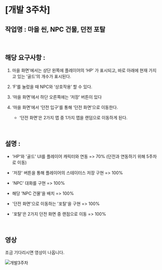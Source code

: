# [개발 3주차]  

## 작업명 : 마을 씬, NPC 건물, 던전 포탈  

<br>  

## 해당 요구사항 : 

1) 마을 화면’에서는 상단 왼쪽에 플레이어의 ‘HP’ 가 표시되고, 바로 아래에 현재 가지고 있는 ‘골드’의 개수가 표시된다.

2) ‘F’를 눌렀을 때 NPC와 ‘상호작용’ 할 수 있다.  

3) ‘마을 화면’에서 하단 오른쪽에는 ‘저장’ 버튼이 있다  

4) ‘마을 화면’에서 ‘던전 입구’를 통해 ‘던전 화면’으로 이동한다.  

   - ‘던전 화면’은 2가지 맵 중 1가지 맵을 랜덤으로 이동하게 된다.  


<br>  

## 설명 :  

- 'HP'와 '골드' UI를 플레이어 캐릭터와 연동 => 70% (던전과 연동하기 위해 5주차로 이동)  

- '저장' 버튼을 통해 플레이어의 스테이터스 저장 구현 => 100%  

- 'NPC' 대화를 구현 => 100%  

- 해당 'NPC 건물'을 배치 => 100%  

- '던전 화면'으로 이동하는 '포탈'을 구현 => 100%  

- '포탈'은 2가지 던전 화면 중 랜점으로 이동 => 100%  

<br>  

## 영상  
조금 기다리시면 영상이 나옵니다.  

![개발3주차](https://user-images.githubusercontent.com/71679870/98509146-0b083400-22a4-11eb-9db7-4d303be3d846.gif)
